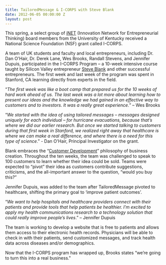 ```yaml
---
title: TailoredMessage & I-CORPS with Steve Blank
date: 2012-06-05 00:00:00 Z
layout: post
---
```

 
<p>This spring, a select group of <a href="http://cis.uky.edu/inet/" target="_blank">iNET</a> (Innovation Network for Entrepreneurial Thinking) board members from the University of Kentucky received a National Science Foundation (NSF) grant called I-CORPS.</p>
<p>A team of UK students and faculty and local entrepreneurs, including Dr. Dan O'Hair, Dr. Derek Lane, Wes Brooks, Randall Stevens, and Jennifer Dupuis, participated in the I-CORPS Program – a 10-week intensive course taught by Silicon Valley entrepreneur <a href="http://steveblank.com/" target="_blank">Steve Blank</a> and other successful entrepreneurs. The first week and last week of the program was spent in Stanford, CA learning directly from experts in the field.</p>
<p>&ldquo;<em>The first week was like a boot camp that prepared us for the 10 weeks of hard work ahead of us. The last week was a lot more about learning how to present our ideas and the knowledge we had gained in an effective way to customers and to investors. It was a really great experience.</em>&rdquo; – Wes Brooks</p>
<p>&ldquo;<em>We started with the idea of using tailored messages – messages designed uniquely for each individual – for hurricane evacuations, because that&rsquo;s where we did our earlier research. But once we started talking to customers during that first week in Stanford, we realized right away that healthcare is where we can make a real difference, and where there is a need for this type of science</em>.&rdquo; - Dan O'Hair, Principal Investigator on the grant.</p>
<p>Blank embraces the &ldquo;<a href="http://www.stevenblank.com/startup_index_qty.html" target="_blank">Customer Development</a>&rdquo; philosophy of business creation. Throughout the ten weeks, the team was challenged to speak to 100 customers to learn whether their idea could be sold. Teams were expected to &ldquo;pivot&rdquo; their idea as customers contribute suggestions, criticisms, and the all-important answer to the question, &ldquo;would you buy this?&rdquo;</p>
<p>Jennifer Dupuis, was added to the team after TailoredMessage pivoted to healthcare, shifting the primary goal to &lsquo;improve patient outcomes&rsquo;.</p>
<p>&ldquo;<em>We want to help hospitals and healthcare providers connect with their patients and provide tools that help patients be healthier. I&rsquo;m excited to apply my health communications research to a technology solution that could really improve people&rsquo;s lives</em>.&rdquo; – Jennifer Dupuis</p>
<p>The team is working to develop a website that is free to patients and allows them access to their electronic health records. Physicians will be able to check in with their patients, send customized messages, and track health data across diseases and/or demographics.</p>
<p>Now that the I-CORPS program has wrapped up, Brooks states &ldquo;we&rsquo;re going to turn this into a real business.&quot; </p>
